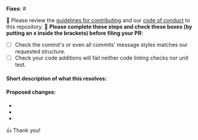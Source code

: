 <!-- Love Front-End Checklist? Please consider supporting our collective:
👉  https://opencollective.com/front-end-checklist/donate -->

**Fixes**: #

🚨 Please review the [guidelines for contributing](../CONTRIBUTING.md) and our [code of conduct](../CODE_OF_CONDUCT.md) to this repository. 🚨
**Please complete these steps and check these boxes (by putting an x inside the brackets) before filing your PR:**

- [ ] Check the commit's or even all commits' message styles matches our requested structure.
- [ ] Check your code additions will fail neither code linting checks nor unit test.

#### Short description of what this resolves:


#### Proposed changes:

-
-
-

👍 Thank you!
